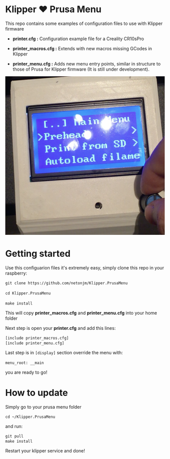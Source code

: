 # Klipper ❤️ Prusa Menu

This repo contains some examples of configuration files to use with Klipper firmware


- **printer.cfg :** Configuration example file for a Creality CR10sPro

- **printer_macros.cfg :** Extends with new macros missing GCodes in Klipper

- **printer_menu.cfg :** Adds new menu entry points, similar in structure to those of Prusa for Klipper firmware (It is still under development). 


![prusa menu](https://github.com/netonjm/Klipper-CR10sPro/raw/master/images/screen-prusa.png)


# Getting started

Use this configuarion files it's extremely easy, simply clone this repo in your raspberry:

    git clone https://github.com/netonjm/Klipper.PrusaMenu
    
    cd Klipper.PrusaMenu
    
    make install

This will copy **printer_macros.cfg** and **printer_menu.cfg** into your home folder

Next step is open your **printer.cfg** and add this lines:

    [include printer_macros.cfg]
    [include printer_menu.cfg]

Last step is in `[display]` section override the menu with:

`menu_root: __main`

you are ready to go!

# How to update

Simply go to your prusa menu folder

    cd ~/Klipper.PrusaMenu

and run:

    git pull
    make install
    
Restart your klipper service and done!

